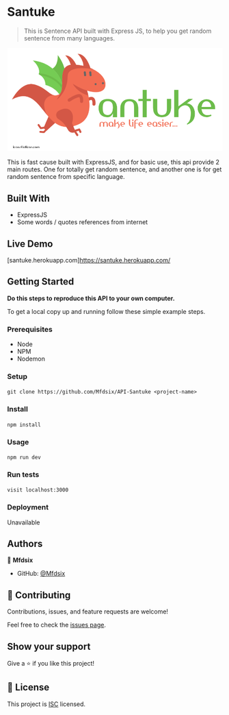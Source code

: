 # Santuke

> This is Sentence API built with Express JS, to help you get random sentence from many languages.

![screenshot](./santuke.png)

This is fast cause built with ExpressJS, and for basic use, this api provide 2 main routes. One for totally get random sentence, and another one is for get random sentence from specific language.

## Built With

- ExpressJS
- Some words / quotes references from internet

## Live Demo

[santuke.herokuapp.com]https://santuke.herokuapp.com/


## Getting Started

**Do this steps to reproduce this API to your own computer.**

To get a local copy up and running follow these simple example steps.

### Prerequisites
- Node
- NPM
- Nodemon

### Setup
```git clone https://github.com/Mfdsix/API-Santuke <project-name>```
### Install
```npm install```
### Usage
```npm run dev```
### Run tests
```visit localhost:3000```
### Deployment
Unavailable


## Authors

👤 **Mfdsix**

- GitHub: [@Mfdsix](https://github.com/Mfdsix)

## 🤝 Contributing

Contributions, issues, and feature requests are welcome!

Feel free to check the [issues page](../../issues/).

## Show your support

Give a ⭐️ if you like this project!

## 📝 License

This project is [ISC](https://opensource.org/licenses/ISC) licensed.
